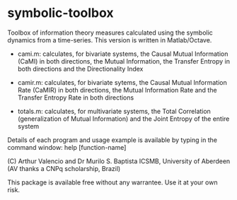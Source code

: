 # symbolic-toolbox
Toolbox of information theory measures calculated using the symbolic dynamics from a time-series. 
This version is written in Matlab/Octave.

* cami.m: calculates, for bivariate systems, the Causal Mutual Information (CaMI) in both directions, the Mutual Information, the Transfer Entropy in both directions and the Directionality Index

* camir.m: calculates, for bivariate sytems, the Causal Mutual Information Rate (CaMIR) in both directions, the Mutual Information Rate and the Transfer Entropy Rate in both directions

* totals.m: calculates, for multivariate systems, the Total Correlation (generalization of Mutual Information) and the Joint Entropy of the entire system

Details of each program and usage example is available by typing in the command window: help [function-name]


(C) Arthur Valencio and Dr Murilo S. Baptista
ICSMB, University of Aberdeen
(AV thanks a CNPq scholarship, Brazil)

This package is available free without any warrantee. Use it at your own risk.
